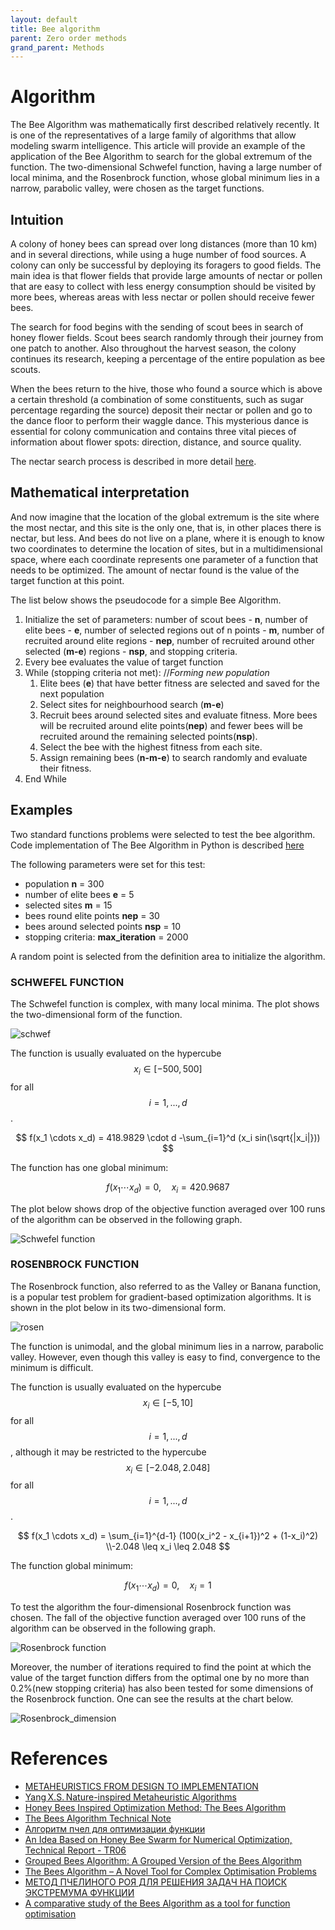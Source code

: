 ```yaml
---
layout: default
title: Bee algorithm
parent: Zero order methods
grand_parent: Methods
---
```

# Algorithm


The Bee Algorithm was mathematically first described relatively recently. It is one of the representatives of a large family of algorithms that allow modeling swarm intelligence. This article will provide an example of the application of the Bee Algorithm to search for the global extremum of the function. The two-dimensional Schwefel function, having a large number of local minima, and the Rosenbrock function, whose global minimum lies in a narrow, parabolic valley, were chosen as the target functions.

## Intuition

A colony of honey bees can spread over long distances (more than 10 km) and in several directions, while using a huge number of food sources. A colony can only be successful by deploying its foragers to good fields. The main idea is that flower fields that provide large amounts of nectar or pollen that are easy to collect with less energy consumption should be visited by more bees, whereas areas with less nectar or pollen should receive fewer bees.

The search for food begins with the sending of scout bees in search of honey flower fields. Scout bees search randomly through their journey from one patch to another. Also throughout the harvest season, the colony continues its research, keeping a percentage of the entire population as bee scouts.

When the bees return to the hive, those who found a source which is above a certain threshold (a combination of some constituents, such as sugar percentage regarding the source) deposit their nectar or pollen and go to the dance floor to perform their waggle dance. This mysterious dance is essential for colony communication and contains three vital pieces of information about flower spots: direction, distance, and source quality.

The nectar search process is described in more detail [here](https://www.researchgate.net/publication/260985621_The_Bees_Algorithm_Technical_Note).

## Mathematical interpretation

And now imagine that the location of the global extremum is the site where the most nectar, and this site is the only one, that is, in other places there is nectar, but less. And bees do not live on a plane, where it is enough to know two coordinates to determine the location of sites, but in a multidimensional space, where each coordinate represents one parameter of a function that needs to be optimized. The amount of nectar found is the value of the target function at this point.

The list below shows the pseudocode for a simple Bee Algorithm.

1. Initialize the set of parameters: number of scout bees - **n**, number of elite bees - **e**, number of selected regions out of n points - **m**, number of recruited around elite regions - **nep**, number of recruited around other selected (**m-e**) regions - **nsp**, and stopping criteria.
2. Every bee evaluates the value of target function
3. While (stopping criteria not met):    //*Forming new population*
   1. Elite bees (**e**) that have better fitness are selected and saved for the next population
   2. Select sites for neighbourhood search (**m-e**)
   3. Recruit bees around selected sites and evaluate fitness. More bees will be recruited around elite points(**nep**) and fewer bees will be recruited around the remaining selected points(**nsp**).
   4. Select the bee with the highest fitness from each site.
   5. Assign remaining bees (**n-m-e**) to search randomly and evaluate their fitness.
4. End While

## Examples

Two standard functions problems were selected to test the bee algorithm. Code implementation of The Bee Algorithm in Python is described [here](https://jenyay.net/Programming/Bees)

The following parameters were set for this test: 

- population **n** = 300 
- number of elite bees **e** = 5
- selected sites **m** = 15
- bees round elite points **nep** = 30
- bees around selected points **nsp** = 10
- stopping criteria: **max_iteration** = 2000

A random point is selected from the definition area to initialize the algorithm.

###  SCHWEFEL FUNCTION

The Schwefel function is complex, with many local minima. The plot shows the two-dimensional form of the function.

![schwef](./Schwefel_function_plot.svg)

The function is usually evaluated on the hypercube $$ x_i \in [-500, 500] $$  for all $$ i = 1, ..., d $$.

$$
f(x_1 \cdots x_d) = 418.9829 \cdot d -\sum_{i=1}^d (x_i sin(\sqrt{|x_i|}))
$$

The function has one global minimum: 

$$
f(x_1 \cdots x_d) = 0, \quad x_i = 420.9687
$$

The plot below shows drop of the objective function averaged over 100 runs of the algorithm can be observed in the following graph.

![Schwefel function](./Schwefel_average.svg)


### ROSENBROCK FUNCTION

The Rosenbrock function, also referred to as the Valley or Banana function, is a popular test problem for gradient-based optimization algorithms. It is shown in the plot below in its two-dimensional form.

![rosen](./Rosenbrock_function_plot.svg)

The function is unimodal, and the global minimum lies in a narrow, parabolic valley. However, even though this valley is easy to find, convergence to the minimum is difficult.

The function is usually evaluated on the hypercube $$ x_i \in [-5, 10] $$  for all $$ i = 1, ..., d $$, although it may be restricted to the hypercube $$ x_i \in [-2.048, 2.048] $$  for all $$ i = 1, ..., d $$.

$$
f(x_1 \cdots x_d) = \sum_{i=1}^{d-1} (100(x_i^2 - x_{i+1})^2 + (1-x_i)^2) \\-2.048 \leq x_i \leq 2.048
$$

The function global minimum: 

$$
f(x_1 \cdots x_d) = 0, \quad x_i = 1
$$

To test the algorithm the four-dimensional Rosenbrock function was chosen. The fall of the objective function averaged over 100 runs of the algorithm can be observed in the following graph.

![Rosenbrock function](./Rosenbrock_average.svg)

Moreover, the number of iterations required to find the point at which the value of the target function differs from the optimal one by no more than 0.2%(new stopping criteria) has also been tested for some dimensions of the Rosenbrock function. One can see the results at the chart below.

![Rosenbrock_dimension](./Rosenbrock_dimension.svg)

# References

* [METAHEURISTICS FROM DESIGN TO IMPLEMENTATION](http://ie.sharif.edu/~so/Metaheuristics.pdf)
* [Yang X.S. Nature-inspired Metaheuristic Algorithms](https://pdfs.semanticscholar.org/a965/845f1dce0d0755f8c04d8ef8b7b1a3280503.pdf)
* [Honey Bees Inspired Optimization Method: The Bees Algorithm](https://www.ncbi.nlm.nih.gov/pmc/articles/PMC4553508/)
* [The Bees Algorithm Technical Note](https://www.researchgate.net/publication/260985621_The_Bees_Algorithm_Technical_Note)
* [Алгоритм пчел для оптимизации функции](https://jenyay.net/Programming/Bees)
* [An Idea Based on Honey Bee Swarm for Numerical Optimization, Technical Report - TR06](https://www.researchgate.net/publication/255638348_An_Idea_Based_on_Honey_Bee_Swarm_for_Numerical_Optimization_Technical_Report_-_TR06)
* [Grouped Bees Algorithm: A Grouped Version of the Bees Algorithm](https://www.researchgate.net/publication/313111267_Grouped_Bees_Algorithm_A_Grouped_Version_of_the_Bees_Algorithm)
* [The Bees Algorithm – A Novel Tool for Complex Optimisation Problems](https://www.researchgate.net/publication/253611651_The_Bees_Algorithm_-_A_Novel_Tool_for_Complex_Optimisation_Problems)
* [МЕТОД ПЧЕЛИНОГО РОЯ ДЛЯ РЕШЕНИЯ ЗАДАЧ НА ПОИСК ЭКСТРЕМУМА ФУНКЦИИ](http://scientificjournal.ru/images/PDF/2018/VNO-40/metod-pchelinogo.pdf)
* [A comparative study of the Bees Algorithm as a tool for function optimisation](https://www.tandfonline.com/doi/pdf/10.1080/23311916.2015.1091540?needAccess=true)
